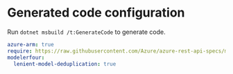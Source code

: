 # Generated code configuration

Run `dotnet msbuild /t:GenerateCode` to generate code.

``` yaml
azure-arm: true
require: https://raw.githubusercontent.com/Azure/azure-rest-api-specs/master/specification/compute/resource-manager/readme.md
modelerfour:
  lenient-model-deduplication: true
```